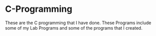 # C-Programming
These are the C programming that I have done. These Programs include some of my Lab Programs and some of the programs that I created.

